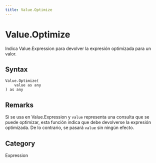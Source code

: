```yaml
---
title: Value.Optimize
---
```


# Value.Optimize


Indica Value.Expression para devolver la expresión optimizada para un valor.


## Syntax

```powerquery
Value.Optimize(
    value as any
) as any
```


## Remarks

Si se usa en Value.Expression y <code>value</code> representa una consulta que se puede optimizar, esta función indica que debe devolverse la expresión optimizada. De lo contrario, se pasará <code>value</code> sin ningún efecto.



## Category
Expression
